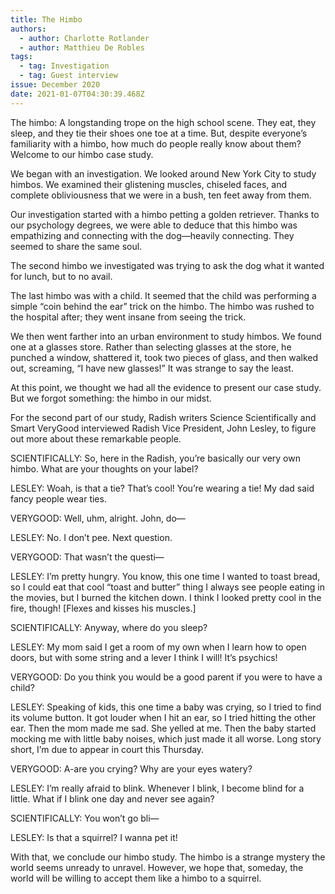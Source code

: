 ```yaml
---
title: The Himbo
authors:
  - author: Charlotte Rotlander
  - author: Matthieu De Robles
tags:
  - tag: Investigation
  - tag: Guest interview
issue: December 2020
date: 2021-01-07T04:30:39.468Z
---
```

The himbo: A longstanding trope on the high school scene. They eat, they sleep, and they tie their shoes one toe at a time. But, despite everyone’s familiarity with a himbo, how much do people really know about them? Welcome to our himbo case study.

We began with an investigation. We looked around New York City to study himbos. We examined their glistening muscles, chiseled faces, and complete obliviousness that we were in a bush, ten feet away from them. 

Our investigation started with a himbo petting a golden retriever. Thanks to our psychology degrees, we were able to deduce that this himbo was empathizing and connecting with the dog—heavily connecting. They seemed to share the same soul. 

The second himbo we investigated was trying to ask the dog what it wanted for lunch, but to no avail. 

The last himbo was with a child. It seemed that the child was performing a simple “coin behind the ear” trick on the himbo. The himbo was rushed to the hospital after; they went insane from seeing the trick.

We then went farther into an urban environment to study himbos. We found one at a glasses store. Rather than selecting glasses at the store, he punched a window, shattered it, took two pieces of glass, and then walked out, screaming, “I have new glasses!” It was strange to say the least. 

At this point, we thought we had all the evidence to present our case study. But we forgot something: the himbo in our midst.

For the second part of our study, Radish writers Science Scientifically and Smart VeryGood interviewed Radish Vice President, John Lesley, to figure out more about these remarkable people.

SCIENTIFICALLY: So, here in the Radish, you’re basically our very own himbo. What are your thoughts on your label?

LESLEY: Woah, is that a tie? That’s cool! You’re wearing a tie! My dad said fancy people wear ties.

VERYGOOD: Well, uhm, alright. John, do—

LESLEY: No. I don’t pee. Next question.

VERYGOOD: That wasn’t the questi—

LESLEY: I’m pretty hungry. You know, this one time I wanted to toast bread, so I could eat that cool “toast and butter” thing I always see people eating in the movies, but I burned the kitchen down. I think I looked pretty cool in the fire, though! \[Flexes and kisses his muscles.]

SCIENTIFICALLY: Anyway, where do you sleep? 

LESLEY: My mom said I get a room of my own when I learn how to open doors, but with some string and a lever I think I will! It’s psychics!

VERYGOOD: Do you think you would be a good parent if you were to have a child?

LESLEY: Speaking of kids, this one time a baby was crying, so I tried to find its volume button. It got louder when I hit an ear, so I tried hitting the other ear. Then the mom made me sad. She yelled at me. Then the baby started mocking me with little baby noises, which just made it all worse. Long story short, I’m due to appear in court this Thursday.

VERYGOOD: A-are you crying? Why are your eyes watery?

LESLEY: I’m really afraid to blink. Whenever I blink, I become blind for a little. What if I blink one day and never see again?

SCIENTIFICALLY: You won’t go bli—

LESLEY: Is that a squirrel? I wanna pet it!

With that, we conclude our himbo study. The himbo is a strange mystery the world seems unready to unravel. However, we hope that, someday, the world will be willing to accept them like a himbo to a squirrel.